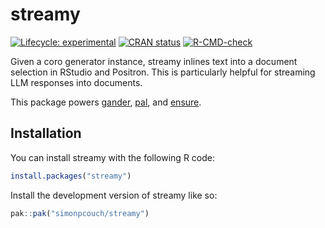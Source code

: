 
<!-- README.md is generated from README.Rmd. Please edit that file -->

# streamy

<!-- badges: start -->

[![Lifecycle:
experimental](https://img.shields.io/badge/lifecycle-experimental-orange.svg)](https://lifecycle.r-lib.org/articles/stages.html#experimental)
[![CRAN
status](https://www.r-pkg.org/badges/version/streamy)](https://CRAN.R-project.org/package=streamy)
[![R-CMD-check](https://github.com/simonpcouch/streamy/actions/workflows/R-CMD-check.yaml/badge.svg)](https://github.com/simonpcouch/streamy/actions/workflows/R-CMD-check.yaml)
<!-- badges: end -->

Given a coro generator instance, streamy inlines text into a document
selection in RStudio and Positron. This is particularly helpful for
streaming LLM responses into documents.

This package powers [gander](https://github.com/simonpcouch/gander),
[pal](https://github.com/simonpcouch/pal), and
[ensure](https://github.com/simonpcouch/ensure).

## Installation

You can install streamy with the following R code:

``` r
install.packages("streamy")
```

Install the development version of streamy like so:

``` r
pak::pak("simonpcouch/streamy")
```

